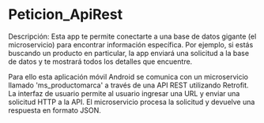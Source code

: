 # Peticion_ApiRest
Descripción:
Esta app te permite conectarte a una base de datos gigante (el microservicio) para encontrar información específica. Por ejemplo, si estás buscando un producto en particular, la app enviará una solicitud a la base de datos y te mostrará todos los detalles que encuentre.

Para ello esta aplicación móvil Android se comunica con un microservicio llamado 'ms_productomarca' a través de una API REST utilizando Retrofit. La interfaz de usuario permite al usuario ingresar una URL y enviar una solicitud HTTP a la API. El microservicio procesa la solicitud y devuelve una respuesta en formato JSON.
